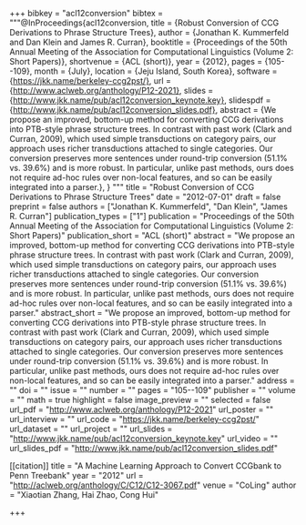 +++
bibkey = "acl12conversion"
bibtex = """@InProceedings{acl12conversion,
  title     = {Robust Conversion of CCG Derivations to Phrase Structure Trees},
  author    = {Jonathan K. Kummerfeld and Dan Klein and James R. Curran},
  booktitle = {Proceedings of the 50th Annual Meeting of the Association for Computational Linguistics (Volume 2: Short Papers)},
  shortvenue = {ACL (short)},
  year      = {2012},
  pages     = {105--109},
  month     = {July},
  location  = {Jeju Island, South Korea},
  software  = {https://jkk.name/berkeley-ccg2pst/},
  url       = {http://www.aclweb.org/anthology/P12-2021},
  slides    = {http://www.jkk.name/pub/acl12conversion_keynote.key},
  slidespdf = {http://www.jkk.name/pub/acl12conversion_slides.pdf},
  abstract  = {We propose an improved, bottom-up method for converting CCG derivations into PTB-style phrase structure trees. In contrast with past work (Clark and Curran, 2009), which used simple transductions on category pairs, our approach uses richer transductions attached to single categories. Our conversion preserves more sentences under round-trip conversion (51.1% vs. 39.6%) and is more robust. In particular, unlike past methods, ours does not require ad-hoc rules over non-local features, and so can be easily integrated into a parser.},
}
"""
title = "Robust Conversion of CCG Derivations to Phrase Structure Trees"
date = "2012-07-01"
draft = false
preprint = false
authors = ["Jonathan K. Kummerfeld", "Dan Klein", "James R. Curran"]
publication_types = ["1"]
publication = "Proceedings of the 50th Annual Meeting of the Association for Computational Linguistics (Volume 2: Short Papers)"
publication_short = "ACL (short)"
abstract = "We propose an improved, bottom-up method for converting CCG derivations into PTB-style phrase structure trees. In contrast with past work (Clark and Curran, 2009), which used simple transductions on category pairs, our approach uses richer transductions attached to single categories. Our conversion preserves more sentences under round-trip conversion (51.1% vs. 39.6%) and is more robust. In particular, unlike past methods, ours does not require ad-hoc rules over non-local features, and so can be easily integrated into a parser."
abstract_short = "We propose an improved, bottom-up method for converting CCG derivations into PTB-style phrase structure trees. In contrast with past work (Clark and Curran, 2009), which used simple transductions on category pairs, our approach uses richer transductions attached to single categories. Our conversion preserves more sentences under round-trip conversion (51.1% vs. 39.6%) and is more robust. In particular, unlike past methods, ours does not require ad-hoc rules over non-local features, and so can be easily integrated into a parser."
address = ""
doi = ""
issue = ""
number = ""
pages = "105--109"
publisher = ""
volume = ""
math = true
highlight = false
image_preview = ""
selected = false
url_pdf = "http://www.aclweb.org/anthology/P12-2021"
url_poster = ""
url_interview = ""
url_code = "https://jkk.name/berkeley-ccg2pst/"
url_dataset = ""
url_project = ""
url_slides = "http://www.jkk.name/pub/acl12conversion_keynote.key"
url_video = ""
url_slides_pdf = "http://www.jkk.name/pub/acl12conversion_slides.pdf"

[[citation]]
title = "A Machine Learning Approach to Convert CCGbank to Penn Treebank"
year = "2012"
url = "http://aclweb.org/anthology/C/C12/C12-3067.pdf"
venue = "CoLing"
author = "Xiaotian Zhang, Hai Zhao, Cong Hui"


+++